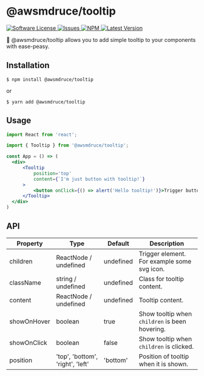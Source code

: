 # @awsmdruce/tooltip

<a href="LICENSE">
  <img src="https://img.shields.io/badge/license-MIT-brightgreen.svg" alt="Software License" />
</a>
<a href="https://github.com/thgh/rollup-plugin-scss/issues">
  <img src="https://img.shields.io/github/issues/thgh/rollup-plugin-scss.svg" alt="Issues" />
</a>
<a href="https://npmjs.org/package/rollup-plugin-scss">
  <img src="https://img.shields.io/npm/v/rollup-plugin-scss.svg?style=flat-squar" alt="NPM" />
</a>
<a href="https://github.com/thgh/rollup-plugin-scss/releases">
  <img src="https://img.shields.io/github/release/thgh/rollup-plugin-scss.svg" alt="Latest Version" />
</a>

🎉 @awsmdruce/tooltip allows you to add simple tooltip to your components with ease-peasy.

## Installation

```
$ npm install @awsmdruce/tooltip
```
or
```
$ yarn add @awsmdruce/tooltip
```

## Usage

```jsx
import React from 'react';

import { Tooltip } from '@awsmdruce/tooltip';

const App = () => (
  <div>
      <Tooltip
          position='top'
          content={`I'm just button with tooltip!`}
      >
          <button onClick={() => alert('Hello tooltip!')}>Trigger button</button>
      </Tooltip>
  </div>
)
```

## API

| Property    | Type                             | Default   | Description                                    |
|-------------|----------------------------------|-----------|------------------------------------------------|
| children    | ReactNode / undefined            | undefined | Trigger element. For example some svg icon.    |
| className   | string / undefined               | undefined | Class for tooltip content.                     |
| content     | ReactNode / undefined            | undefined | Tooltip content.                               |
| showOnHover | boolean                          | true      | Show tooltip when `children` is been hovering. |
| showOnClick | boolean                          | false     | Show tooltip when `children` is clicked.       |
| position    | 'top', 'bottom', 'right', 'left' | 'bottom'  | Position of tooltip when it is shown.          |

